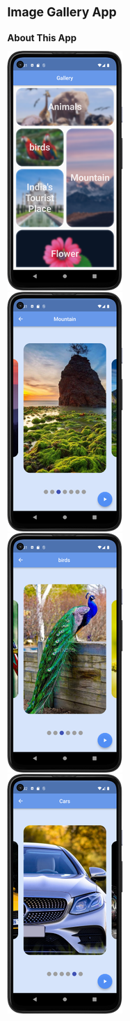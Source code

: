 # Image Gallery App

## About This App

<img src="https://github.com/RomitKatrodiya/image_gallary/blob/master/images/Screenshot_20220909_103114.png" style=" height:550px; " data-target="animated-image.originalImage"><img src="https://github.com/RomitKatrodiya/image_gallary/blob/master/images/Screenshot_20220909_103128.png" style=" height:550px; " data-target="animated-image.originalImage">
<img src="https://github.com/RomitKatrodiya/image_gallary/blob/master/images/Screenshot_20220909_103148.png" style=" height:550px; " data-target="animated-image.originalImage">
<img src="https://github.com/RomitKatrodiya/image_gallary/blob/master/images/Screenshot_20220909_103209.png" style=" height:550px; " data-target="animated-image.originalImage">
